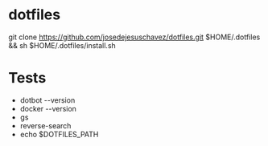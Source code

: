 # dotfiles
git clone https://github.com/josedejesuschavez/dotfiles.git $HOME/.dotfiles && sh $HOME/.dotfiles/install.sh

# Tests
- dotbot --version
- docker --version
- gs
- reverse-search
- echo $DOTFILES_PATH
